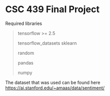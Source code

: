 <h1> CSC 439 Final Project </h1>

Required libraries
> tensorflow >= 2.5
> 
> tensorflow_datasets
> sklearn
> 
> random
> 
> pandas
> 
> numpy

The dataset that was used can be found here https://ai.stanford.edu/~amaas/data/sentiment/
    
